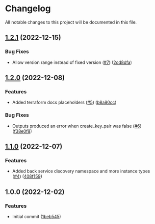 # Changelog

All notable changes to this project will be documented in this file.

## [1.2.1](https://github.com/justtrackio/terraform-aws-ocean-ecs/compare/v1.2.0...v1.2.1) (2022-12-15)


### Bug Fixes

* Allow version range instead of fixed version ([#7](https://github.com/justtrackio/terraform-aws-ocean-ecs/issues/7)) ([2cd8dfa](https://github.com/justtrackio/terraform-aws-ocean-ecs/commit/2cd8dfaab69bd1061979ca638e0ef09b15860d04))

## [1.2.0](https://github.com/justtrackio/terraform-aws-ocean-ecs/compare/v1.1.0...v1.2.0) (2022-12-08)


### Features

* Added terraform docs placeholders ([#5](https://github.com/justtrackio/terraform-aws-ocean-ecs/issues/5)) ([b8a80cc](https://github.com/justtrackio/terraform-aws-ocean-ecs/commit/b8a80cc224ee1127150107f5b184f7a98c8a0910))


### Bug Fixes

* Outputs produced an error when create_key_pair was false ([#6](https://github.com/justtrackio/terraform-aws-ocean-ecs/issues/6)) ([f38e0f8](https://github.com/justtrackio/terraform-aws-ocean-ecs/commit/f38e0f8800d4e25c3500e822be2c7d2a40eb99fd))

## [1.1.0](https://github.com/justtrackio/terraform-aws-ocean-ecs/compare/v1.0.0...v1.1.0) (2022-12-07)


### Features

* Added back service discovery namespace and more instance types ([#4](https://github.com/justtrackio/terraform-aws-ocean-ecs/issues/4)) ([408f159](https://github.com/justtrackio/terraform-aws-ocean-ecs/commit/408f1591e29d23f18c67ecf1840b487d88bc7c4d))

## 1.0.0 (2022-12-02)


### Features

* Initial commit ([1beb545](https://github.com/justtrackio/terraform-aws-ocean-ecs/commit/1beb545ae19ee633555a017cc92218b56ce0d3ea))
